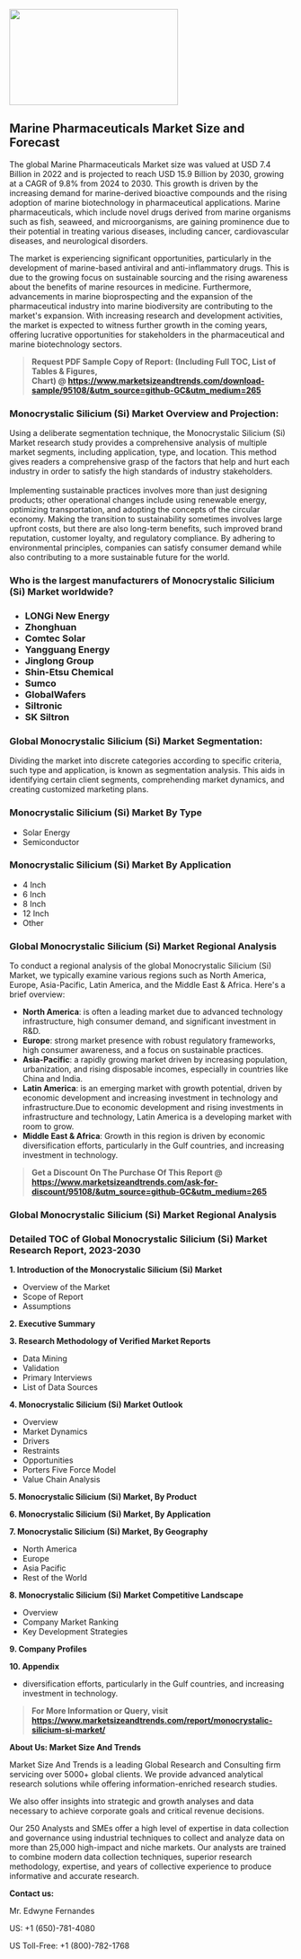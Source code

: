 <p><img class="alignnone size-medium wp-image-20088" src="https://ffe5etoiles.com/wp-content/uploads/2024/12/MST1-300x171.png" alt="" width="300" height="171" /></p><h2>Marine Pharmaceuticals Market Size and Forecast</h2><p>The global Marine Pharmaceuticals Market size was valued at USD 7.4 Billion in 2022 and is projected to reach USD 15.9 Billion by 2030, growing at a CAGR of 9.8% from 2024 to 2030. This growth is driven by the increasing demand for marine-derived bioactive compounds and the rising adoption of marine biotechnology in pharmaceutical applications. Marine pharmaceuticals, which include novel drugs derived from marine organisms such as fish, seaweed, and microorganisms, are gaining prominence due to their potential in treating various diseases, including cancer, cardiovascular diseases, and neurological disorders.</p><p>The market is experiencing significant opportunities, particularly in the development of marine-based antiviral and anti-inflammatory drugs. This is due to the growing focus on sustainable sourcing and the rising awareness about the benefits of marine resources in medicine. Furthermore, advancements in marine bioprospecting and the expansion of the pharmaceutical industry into marine biodiversity are contributing to the market's expansion. With increasing research and development activities, the market is expected to witness further growth in the coming years, offering lucrative opportunities for stakeholders in the pharmaceutical and marine biotechnology sectors.</p></p><blockquote id="" class=""><strong>Request PDF Sample Copy of Report: (Including Full TOC, List of Tables &amp; Figures, Chart)&nbsp;@&nbsp;<strong><a href="https://www.marketsizeandtrends.com/download-sample/95108/&utm_source=github-GC&utm_medium=265" target="_blank">https://www.marketsizeandtrends.com/download-sample/95108/&utm_source=github-GC&utm_medium=265</a></strong></strong></blockquote><h3 id="" class="">Monocrystalic Silicium (Si) Market&nbsp;Overview and Projection:</h3><p id="" class="">Using a deliberate segmentation technique, the Monocrystalic Silicium (Si) Market research study provides a comprehensive analysis of multiple market segments, including application, type, and location. This method gives readers a comprehensive grasp of the factors that help and hurt each industry in order to satisfy the high standards of industry stakeholders. <br /> <br />Implementing sustainable practices involves more than just designing products; other operational changes include using renewable energy, optimizing transportation, and adopting the concepts of the circular economy. Making the transition to sustainability sometimes involves large upfront costs, but there are also long-term benefits, such improved brand reputation, customer loyalty, and regulatory compliance. By adhering to environmental principles, companies can satisfy consumer demand while also contributing to a more sustainable future for the world.</p><h3 id="" class="">Who is the largest manufacturers of&nbsp;Monocrystalic Silicium (Si) Market worldwide?</h3><h3 class=""><p><ul><li>LONGi New Energy </li><li> Zhonghuan </li><li> Comtec Solar </li><li> Yangguang Energy </li><li> Jinglong Group </li><li> Shin-Etsu Chemical </li><li> Sumco </li><li> GlobalWafers </li><li> Siltronic </li><li> SK Siltron</li></ul></p></h3><h3 id="" class="">Global&nbsp;Monocrystalic Silicium (Si) Market Segmentation:</h3><p id="" class="">Dividing the market into discrete categories according to specific criteria, such type and application, is known as segmentation analysis. This aids in identifying certain client segments, comprehending market dynamics, and creating customized marketing plans.</p><h3 id="" class="">Monocrystalic Silicium (Si) Market&nbsp;By Type</h3><p><p><ul><li>Solar Energy</li><li> Semiconductor</p></li></ul></p></p><h3 id="" class="">Monocrystalic Silicium (Si) Market&nbsp;By Application</h3><p class=""><p><ul><li>4 Inch</li><li> 6 Inch</li><li> 8 Inch</li><li> 12 Inch</li><li> Other</li></ul></p></p><h3 id="" class="">Global Monocrystalic Silicium (Si) Market Regional Analysis</h3><p id="" class="">To conduct a regional analysis of the global Monocrystalic Silicium (Si) Market, we typically examine various regions such as North America, Europe, Asia-Pacific, Latin America, and the Middle East &amp; Africa. Here's a brief overview:</p><ul><li><strong>North America</strong>: is often a leading market due to advanced technology infrastructure, high consumer demand, and significant investment in R&amp;D.</li><li><strong>Europe</strong>: strong market presence with robust regulatory frameworks, high consumer awareness, and a focus on sustainable practices.</li><li><strong>Asia-Pacific</strong>: a rapidly growing market driven by increasing population, urbanization, and rising disposable incomes, especially in countries like China and India.</li><li><strong>Latin America</strong>: is an emerging market with growth potential, driven by economic development and increasing investment in technology and infrastructure.Due to economic development and rising investments in infrastructure and technology, Latin America is a developing market with room to grow.</li><li><strong>Middle East &amp; Africa</strong>: Growth in this region is driven by economic diversification efforts, particularly in the Gulf countries, and increasing investment in technology.</li></ul><blockquote id="" class=""><strong>Get a Discount On The Purchase Of This Report @ <strong><a href="https://www.marketsizeandtrends.com/ask-for-discount/95108/&utm_source=github-GC&utm_medium=265" target="_blank">https://www.marketsizeandtrends.com/ask-for-discount/95108/&utm_source=github-GC&utm_medium=265</a></strong></strong></blockquote><h3 id="" class="">Global Monocrystalic Silicium (Si) Market Regional Analysis</h3><h3 id="" class="">Detailed TOC of Global Monocrystalic Silicium (Si) Market Research Report, 2023-2030</h3><p id="" class=""><strong>1. Introduction of the Monocrystalic Silicium (Si) Market</strong></p><ul><li>Overview of the Market</li><li>Scope of Report</li><li>Assumptions</li></ul><p id="" class=""><strong>2. Executive Summary</strong></p><p id="" class=""><strong>3. Research Methodology of Verified Market Reports</strong></p><ul><li>Data Mining</li><li>Validation</li><li>Primary Interviews</li><li>List of Data Sources</li></ul><p id="" class=""><strong>4. Monocrystalic Silicium (Si) Market Outlook</strong></p><ul><li>Overview</li><li>Market Dynamics</li><li>Drivers</li><li>Restraints</li><li>Opportunities</li><li>Porters Five Force Model</li><li>Value Chain Analysis</li></ul><p id="" class=""><strong>5. Monocrystalic Silicium (Si) Market, By Product</strong></p><p id="" class=""><strong>6. Monocrystalic Silicium (Si) Market, By Application</strong></p><p id="" class=""><strong>7. Monocrystalic Silicium (Si) Market, By Geography</strong></p><ul><li>North America</li><li>Europe</li><li>Asia Pacific</li><li>Rest of the World</li></ul><p id="" class=""><strong>8. Monocrystalic Silicium (Si) Market Competitive Landscape</strong></p><ul><li>Overview</li><li>Company Market Ranking</li><li>Key Development Strategies</li></ul><p id="" class=""><strong>9. Company Profiles</strong></p><p id="" class=""><strong>10. Appendix</strong></p><ul><li>diversification efforts, particularly in the Gulf countries, and increasing investment in technology.</li></ul><blockquote id="" class=""><strong>For More Information or Query, visit <strong><strong><a href="https://www.marketsizeandtrends.com/report/monocrystalic-silicium-si-market/" target="_blank">https://www.marketsizeandtrends.com/report/monocrystalic-silicium-si-market/</a></strong></strong></strong></blockquote><p id="" class=""><strong>About Us: Market Size And Trends</strong></p><p id="" class="">Market Size And Trends is a leading Global Research and Consulting firm servicing over 5000+ global clients. We provide advanced analytical research solutions while offering information-enriched research studies.</p><p id="" class="">We also offer insights into strategic and growth analyses and data necessary to achieve corporate goals and critical revenue decisions.</p><p id="" class="">Our 250 Analysts and SMEs offer a high level of expertise in data collection and governance using industrial techniques to collect and analyze data on more than 25,000 high-impact and niche markets. Our analysts are trained to combine modern data collection techniques, superior research methodology, expertise, and years of collective experience to produce informative and accurate research.</p><p id="" class=""><strong>Contact us:</strong></p><p id="" class="">Mr. Edwyne Fernandes</p><p id="" class="">US: +1 (650)-781-4080</p><p id="" class="">US Toll-Free: +1 (800)-782-1768</p>
